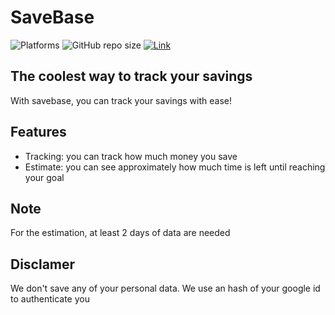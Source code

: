 # SaveBase
![Platforms](https://raster.shields.io/badge/Platform-Web%20Browser-blue.png) ![GitHub repo size](https://img.shields.io/github/repo-size/IronRevelation/Savebase) [![Link](https://img.shields.io/static/v1?label=Link&message=https://savebase.herokuapp.com/&color=blue)](https://savebase.herokuapp.com/)
## The coolest way to track your savings
With savebase, you can track your savings with ease!
## Features
- Tracking: you can track how much money you save
- Estimate: you can see approximately how much time is left until reaching your goal

## Note
For the estimation, at least 2 days of data are needed

## Disclamer
We don't save any of your personal data. We use an hash of your google id to authenticate you

